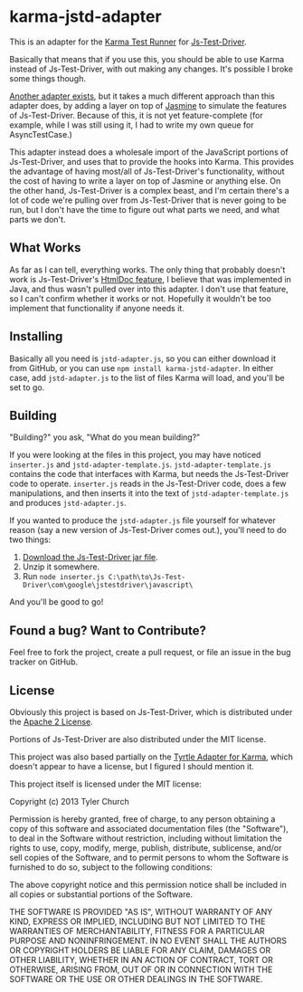 karma-jstd-adapter
==================

This is an adapter for the [Karma Test Runner](http://karma-runner.github.io/) for [Js-Test-Driver](https://code.google.com/p/js-test-driver/).

Basically that means that if you use this, you should be able to use Karma instead of Js-Test-Driver,
with out making any changes. It's possible I broke some things though.

[Another adapter exists](https://github.com/vojtajina/karma-jstd), but it takes a much different
approach than this adapter does, by adding a layer on top of [Jasmine](http://pivotal.github.io/jasmine/)
to simulate the features of Js-Test-Driver. Because of this, it is not yet feature-complete (for example,
while I was still using it, I had to write my own queue for AsyncTestCase.)

This adapter instead does a wholesale import of the JavaScript portions of Js-Test-Driver, and uses
that to provide the hooks into Karma. This provides the advantage of having most/all of Js-Test-Driver's
functionality, without the cost of having to write a layer on top of Jasmine or anything else. On the other hand,
Js-Test-Driver is a complex beast, and I'm certain there's a lot of code we're pulling over from Js-Test-Driver
that is never going to be run, but I don't have the time to figure out what parts we need, and what parts
we don't.

What Works
----------

As far as I can tell, everything works. The only thing that probably doesn't work is Js-Test-Driver's
[HtmlDoc feature](https://code.google.com/p/js-test-driver/wiki/HtmlDoc), I believe that was implemented in
Java, and thus wasn't pulled over into this adapter. I don't use that feature, so I can't confirm
whether it works or not. Hopefully it wouldn't be too implement that functionality if anyone needs it.

Installing
----------

Basically all you need is `jstd-adapter.js`, so you can either download it from GitHub, or
you can use `npm install karma-jstd-adapter`. In either case, add `jstd-adapter.js` to the list
of files Karma will load, and you'll be set to go.

Building
--------

"Building?" you ask, "What do you mean building?"

If you were looking at the files in this project, you may have noticed `inserter.js` and `jstd-adapter-template.js`.
`jstd-adapter-template.js` contains the code that interfaces with Karma, but needs the Js-Test-Driver
code to operate. `inserter.js` reads in the Js-Test-Driver code, does a few manipulations, and then
inserts it into the text of `jstd-adapter-template.js` and produces `jstd-adapter.js`.

If you wanted to produce the `jstd-adapter.js` file yourself for whatever reason (say a new version
of Js-Test-Driver comes out.), you'll need to do two things:

1. [Download the Js-Test-Driver jar file](https://code.google.com/p/js-test-driver/downloads/list).
2. Unzip it somewhere.
3. Run `node inserter.js C:\path\to\Js-Test-Driver\com\google\jstestdriver\javascript\`

And you'll be good to go!

Found a bug? Want to Contribute?
--------------------------------

Feel free to fork the project, create a pull request, or file an issue in the bug tracker on GitHub.

License
-------

Obviously this project is based on Js-Test-Driver, which is distributed under the [Apache 2 License](http://www.apache.org/licenses/LICENSE-2.0).

Portions of Js-Test-Driver are also distributed under the MIT license.

This project was also based partially on the [Tyrtle Adapter for Karma](https://github.com/karma-runner/karma-tyrtle), which doesn't
appear to have a license, but I figured I should mention it.

This project itself is licensed under the MIT license:

Copyright (c) 2013 Tyler Church

Permission is hereby granted, free of charge, to any person obtaining a copy
of this software and associated documentation files (the "Software"), to deal
in the Software without restriction, including without limitation the rights
to use, copy, modify, merge, publish, distribute, sublicense, and/or sell
copies of the Software, and to permit persons to whom the Software is
furnished to do so, subject to the following conditions:

The above copyright notice and this permission notice shall be included in
all copies or substantial portions of the Software.

THE SOFTWARE IS PROVIDED "AS IS", WITHOUT WARRANTY OF ANY KIND, EXPRESS OR
IMPLIED, INCLUDING BUT NOT LIMITED TO THE WARRANTIES OF MERCHANTABILITY,
FITNESS FOR A PARTICULAR PURPOSE AND NONINFRINGEMENT. IN NO EVENT SHALL THE
AUTHORS OR COPYRIGHT HOLDERS BE LIABLE FOR ANY CLAIM, DAMAGES OR OTHER
LIABILITY, WHETHER IN AN ACTION OF CONTRACT, TORT OR OTHERWISE, ARISING FROM,
OUT OF OR IN CONNECTION WITH THE SOFTWARE OR THE USE OR OTHER DEALINGS IN
THE SOFTWARE.